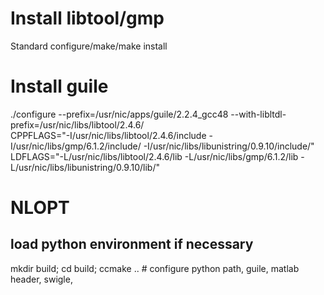 # Install libtool/gmp
Standard configure/make/make install

# Install guile
./configure --prefix=/usr/nic/apps/guile/2.2.4_gcc48 --with-libltdl-prefix=/usr/nic/libs/libtool/2.4.6/ \
CPPFLAGS="-I/usr/nic/libs/libtool/2.4.6/include -I/usr/nic/libs/gmp/6.1.2/include/ -I/usr/nic/libs/libunistring/0.9.10/include/" \
LDFLAGS="-L/usr/nic/libs/libtool/2.4.6/lib -L/usr/nic/libs/gmp/6.1.2/lib -L/usr/nic/libs/libunistring/0.9.10/lib/"


# NLOPT
## load python environment if necessary
mkdir build; cd build; ccmake .. # configure python path, guile, matlab header, swigle, 
